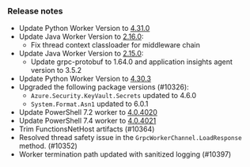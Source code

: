 ### Release notes

<!-- Please add your release notes in the following format:
- My change description (#PR)
-->
- Update Python Worker Version to [4.31.0](https://github.com/Azure/azure-functions-python-worker/releases/tag/4.31.0)
- Update Java Worker Version to [2.16.0](https://github.com/Azure/azure-functions-java-worker/releases/tag/2.16.0):
  - Fix thread context classloader for middleware chain
- Update Java Worker Version to [2.15.0](https://github.com/Azure/azure-functions-java-worker/releases/tag/2.15.0):
  - Update grpc-protobuf to 1.64.0 and application insights agent version to 3.5.2
- Update Python Worker Version to [4.30.3](https://github.com/Azure/azure-functions-python-worker/releases/tag/4.30.3)
- Upgraded the following package versions (#10326):
  - `Azure.Security.KeyVault.Secrets` updated to 4.6.0
  - `System.Format.Asn1` updated to 6.0.1
- Update PowerShell 7.2 worker to [4.0.4020](https://github.com/Azure/azure-functions-powershell-worker/releases/tag/v4.0.4020)
- Update PowerShell 7.4 worker to [4.0.4021](https://github.com/Azure/azure-functions-powershell-worker/releases/tag/v4.0.4021)
- Trim FunctionsNetHost artifacts (#10364)
- Resolved thread safety issue in the `GrpcWorkerChannel.LoadResponse` method. (#10352)
- Worker termination path updated with sanitized logging (#10397)
